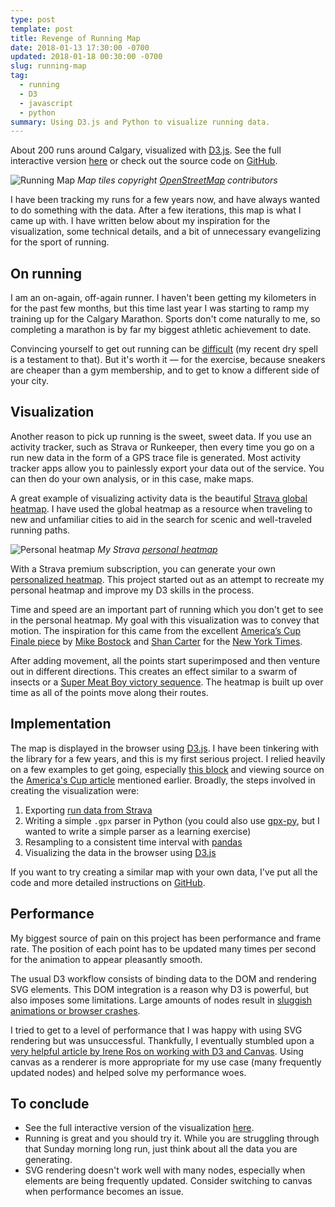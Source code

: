 ```yaml
---
type: post
template: post
title: Revenge of Running Map
date: 2018-01-13 17:30:00 -0700
updated: 2018-01-18 00:30:00 -0700
slug: running-map
tag:
  - running
  - D3
  - javascript
  - python
summary: Using D3.js and Python to visualize running data.
---
```


About 200 runs around Calgary, visualized with [D3.js][d3]. See the
full interactive version [here][run] or check out the source code
on [GitHub][git].

![Running Map][runmap]
*Map tiles copyright [OpenStreetMap][osm-copyright] contributors*

I have been tracking my runs for a few years now, and have always
wanted to do something with the data. After a <span class="tip"
title="hence the 'revenge' in the title...">few iterations</span>,
this map is what I came up with. I have written below about my
inspiration for the visualization, some technical details, and a bit
of unnecessary evangelizing for the sport of running.

## On running

I am an on-again, off-again runner. I haven't been getting my
kilometers in for the past few months, but this time last year I was
starting to ramp my training up for the Calgary Marathon. Sports don't
come naturally to me, so completing a marathon is by far my biggest
athletic achievement to date.

Convincing yourself to get out running can be [difficult][casey] (my
recent dry spell is a testament to that). But it's worth it &mdash;
for the exercise, because sneakers are cheaper than a gym membership,
and to get to know a different side of your city.

## Visualization

Another reason to pick up running is the sweet, sweet data. If you use
an activity tracker, such as Strava or Runkeeper, then every time you
go on a run new data in the form of a GPS trace file is
generated. Most activity tracker apps allow you to painlessly export
your data out of the service. You can then do your own analysis, or in
this case, make maps.

A great example of visualizing activity data is the beautiful [Strava
global heatmap][heatmap]. I have used the global heatmap as a resource
when traveling to new and unfamiliar cities to aid in the search for
scenic and well-traveled running paths.

![Personal heatmap][heatm]
*My Strava [personal heatmap][p-heatmap]*

With a Strava premium subscription, you can generate your own
[personalized heatmap][p-heatmap]. This project started out as an
attempt to recreate my personal heatmap and improve my D3 skills in
the process.

Time and speed are an important part of running which you don't get to
see in the personal heatmap. My goal with this visualization was to
convey that motion. The inspiration for this came from the excellent
[America’s Cup Finale piece][oracle] by [Mike Bostock][mike] and [Shan
Carter][shan] for the [New York Times][nyt].

After adding movement, all the points start superimposed and then
venture out in different directions. This creates an effect similar to
a swarm of insects or a [Super Meat Boy victory sequence][meat]. The
heatmap is built up over time as all of the points move along their
routes.

## Implementation

The map is displayed in the browser using [D3.js][d3]. I have been
tinkering with the library for a few years, and this is my first
serious project. I relied heavily on a few examples to get going,
especially [this block][block] and viewing source on the [America's
Cup article][oracle] mentioned earlier. Broadly, the steps involved in
creating the visualization were:

1. Exporting [run data from Strava][export]
2. Writing a simple `.gpx` parser in Python (you could also
   use [gpx-py][gpx-py], but I wanted to write a simple parser as a
   learning exercise)
3. Resampling to a consistent time interval with [pandas][panda]
4. Visualizing the data in the browser using [D3.js][d3]

If you want to try creating a similar map with your own data, I've put
all the code and more detailed instructions on [GitHub][git].

## Performance

My biggest source of pain on this project has been performance and
frame rate. The position of each point has to be updated many times
per second for the animation to appear pleasantly smooth.

The usual D3 workflow consists of binding data to the DOM and
rendering SVG elements. This DOM integration is a reason why D3 is
powerful, but also imposes some limitations. Large amounts of nodes
result in [sluggish animations or browser crashes][performance-test].

I tried to get to a level of performance that I was happy with using
SVG rendering but was unsuccessful. Thankfully, I eventually stumbled
upon a [very helpful article by Irene Ros on working with D3 and
Canvas][d3-canvas]. Using canvas as a renderer is more appropriate for
my use case (many frequently updated nodes) and helped solve my
performance woes.

## To conclude

- See the full interactive version of the visualization [here][run].
- Running is great and you should try it. While you are struggling
  through that Sunday morning long run, just think about all the data
  you are generating.
- SVG rendering doesn't work well with many nodes, especially when
  elements are being frequently updated. Consider switching to canvas
  when performance becomes an issue.

[d3]: https://d3js.org
[git]: https://www.github.com/epsalt/d3-running-map
[osm-copyright]: http://www.openstreetmap.org/copyright
[run]: /projects/running-map
[casey]: https://youtu.be/oLXG6ITzLIo
[heatmap]: https://labs.strava.com/heatmap/#13.00/-114.07204/51.04448/blue/run
[p-heatmap]: https://www.strava.com/athletes/22024093/heatmaps/32b413d#12/51.04139/-114.03809
[oracle]: http://www.nytimes.com/interactive/2013/09/25/sports/americas-cup-course.html
[nyt]: http://www.nytimes.com
[mike]: https://bost.ocks.org/mike/
[shan]: http://shancarter.com/
[meat]: https://youtu.be/92R_5uuQltQ
[block]: http://bl.ocks.org/mbostock/eb0c48375fcdcdc00c54a92724733d0d
[export]: https://support.strava.com/hc/en-us/articles/216918437-Exporting-your-Data-and-Bulk-Export#Bulk
[gpx-py]: https://github.com/tkrajina/gpxpy
[panda]: https://pandas.pydata.org/
[osm]: http://www.openstreetmap.org
[performance-test]: http://tommykrueger.com/projects/d3tests/performance-test.php
[d3-canvas]: https://bocoup.com/blog/d3js-and-canvas

[runmap]: /images/running-map/running-map.gif
[heatm]: /images/running-map/personal-heatmap.png
